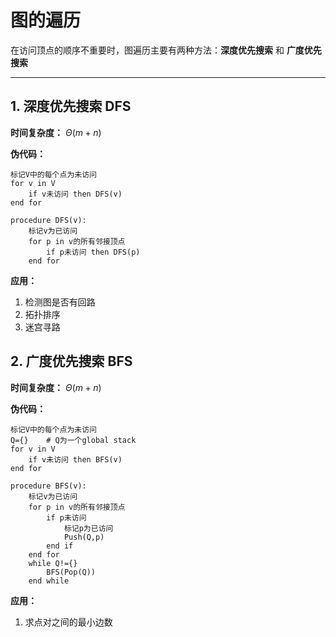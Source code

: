 # 图的遍历

在访问顶点的顺序不重要时，图遍历主要有两种方法：**深度优先搜索** 和 **广度优先搜索**

------

## 1. 深度优先搜索 DFS

**时间复杂度：** $\Theta(m+n)$

**伪代码：**

```
标记V中的每个点为未访问
for v in V
	if v未访问 then DFS(v)
end for

procedure DFS(v):
	标记v为已访问
	for p in v的所有邻接顶点
		if p未访问 then DFS(p)
	end for
```

**应用：**

1. 检测图是否有回路
2. 拓扑排序
3. 迷宫寻路



## 2. 广度优先搜索 BFS

**时间复杂度：** $\Theta(m+n)$

**伪代码：**

```
标记V中的每个点为未访问
Q={}	# Q为一个global stack
for v in V
	if v未访问 then BFS(v)
end for

procedure BFS(v):
	标记v为已访问
	for p in v的所有邻接顶点
		if p未访问
			标记p为已访问
			Push(Q,p)
		end if
	end for
	while Q!={}
		BFS(Pop(Q))
	end while
```

**应用：**

1. 求点对之间的最小边数

   



